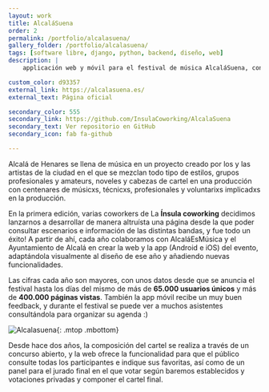 ```yaml
---
layout: work
title: AlcaláSuena
order: 2
permalink: /portfolio/alcalasuena/
gallery_folder: /portfolio/alcalasuena/
tags: [software libre, django, python, backend, diseño, web]
description: |
    applicación web y móvil para el festival de música AlcaláSuena, con perfil de bandas, horarios, formularios de inscripción y votación online de concurso... ya va a por su 4ª edición! 

custom_color: d93357
external_link: https://alcalasuena.es/
external_text: Página oficial

secondary_color: 555
secondary_link: https://github.com/InsulaCoworking/AlcalaSuena
secondary_text: Ver repositorio en GitHub
secondary_icon: fab fa-github

---
```


Alcalá de Henares se llena de música en un proyecto creado por los y las artistas de la ciudad en el que se mezclan todo tipo de estilos, grupos profesionales y amateurs, noveles y cabezas de cartel en una producción con centenares de músicxs, técnicxs, profesionales y voluntarixs implicadxs en la producción.

En la primera edición, varias coworkers de La **Ínsula coworking** decidimos lanzarnos a desarrollar de manera altruísta una página desde la que poder consultar escenarios e información de las distintas bandas, y fue todo un éxito! A partir de ahí, cada año colaboramos con AlcaláEsMúsica y el Ayuntamiento de Alcalá en crear la web y la app (Android e iOS) del evento, adaptándola visualmente al diseño de ese año y añadiendo nuevas funcionalidades.

Las cifras cada año son mayores, con unos datos desde que se anuncia el festival hasta los días del mismo de más de **65.000 usuarios únicos** y más de **400.000 páginas vistas**. También la app móvil recibe un muy buen feedback, y durante el festival se puede ver a muchos asistentes consultándola para organizar su agenda :)

![Alcalasuena]({{site.baseurl}}/assets/img/static/alcalasuena.jpg "Alcalasuena"){: .mtop .mbottom}

Desde hace dos años, la composición del cartel se realiza a través de un concurso abierto, y la web ofrece la funcionalidad para que el público consulte todas los participantes e indique sus favoritas, así como de un panel para el jurado final en el que votar según baremos establecidos y votaciones privadas y componer el cartel final.

